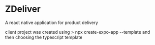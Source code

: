 # ZDeliver
A react native application for product delivery

client project was created using > npx create-expo-app --template
and then choosing the typescript template
